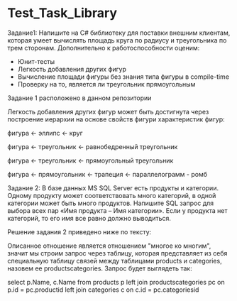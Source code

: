 # Test_Task_Library

Задание1:
Напишите на C# библиотеку для поставки внешним клиентам, которая умеет вычислять площадь круга 
по радиусу и треугольника по трем сторонам. Дополнительно к работоспособности оценим:
- Юнит-тесты
- Легкость добавления других фигур
- Вычисление площади фигуры без знания типа фигуры в compile-time
- Проверку на то, является ли треугольник прямоугольным

Задание 1 расположено в данном репозитории

Легкость добавления других фигур может быть достигнута через построение иерархии на основе 
свойств фигури характеристик фигур:
         
фигура   <-   эллипс          <-   круг

фигура   <-   треугольник     <-   равнобедренный треугольник 

фигура   <-   треугольник     <-   прямоугольный треугольник

фигура   <-   прямоугольник   <-   трапеция    <-   параллелограмм - ромб


Задание 2:
В базе данных MS SQL Server есть продукты и категории. Одному продукту может соответствовать 
много категорий, в одной категории может быть много продуктов. Напишите SQL запрос для выбора 
всех пар «Имя продукта – Имя категории». Если у продукта нет категорий, то его имя все равно 
должно выводиться.

Решение задания 2 приведено ниже по тексту:

Описанное отношение является отношением "многое ко многим", значит мы строим запрос через таблицу, 
которая представляет из себя специальную таблицу связей между таблицами products и categories, 
назовем ее  productscategories. Запрос будет выглядеть так:

select p.Name, c.Name
from products p
left join productscategories pc on p.id = pc.productid
left join categories c on c.id = pc.categoriesid
